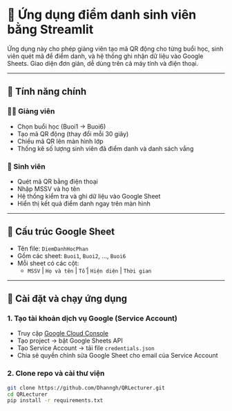 # 📲 Ứng dụng điểm danh sinh viên bằng Streamlit

Ứng dụng này cho phép giảng viên tạo mã QR động cho từng buổi học, sinh viên quét mã để điểm danh, và hệ thống ghi nhận dữ liệu vào Google Sheets. Giao diện đơn giản, dễ dùng trên cả máy tính và điện thoại.

---

## 🚀 Tính năng chính

### 👩‍🏫 Giảng viên
- Chọn buổi học (Buoi1 → Buoi6)
- Tạo mã QR động (thay đổi mỗi 30 giây)
- Chiếu mã QR lên màn hình lớp
- Thống kê số lượng sinh viên đã điểm danh và danh sách vắng

### 📲 Sinh viên
- Quét mã QR bằng điện thoại
- Nhập MSSV và họ tên
- Hệ thống kiểm tra và ghi dữ liệu vào Google Sheet
- Hiển thị kết quả điểm danh ngay trên màn hình

---

## 📁 Cấu trúc Google Sheet

- Tên file: `DiemDanhHocPhan`
- Gồm các sheet: `Buoi1`, `Buoi2`, ..., `Buoi6`
- Mỗi sheet có các cột:
  - `MSSV` | `Họ và tên` | `Tổ` | `Hiện diện` | `Thời gian`

---

## 🔧 Cài đặt và chạy ứng dụng

### 1. Tạo tài khoản dịch vụ Google (Service Account)
- Truy cập [Google Cloud Console](https://console.cloud.google.com/)
- Tạo project → bật Google Sheets API
- Tạo Service Account → tải file `credentials.json`
- Chia sẻ quyền chỉnh sửa Google Sheet cho email của Service Account

### 2. Clone repo và cài thư viện

```bash
git clone https://github.com/Dhanngh/QRLecturer.git
cd QRLecturer
pip install -r requirements.txt
